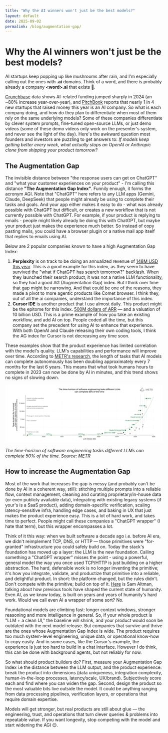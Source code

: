 ```yaml
---
title: "Why the AI winners won't just be the best models?"
layout: default
date: 2025-09-02
permalink: /blog/augmentation-gap/
---
```


# Why the AI winners won't just be the best models?

AI startups keep popping up like mushrooms after rain, and I'm especially calling out the ones with **.ai** domains. Think of a word, and there is probably already a company **\<word>.ai** that exists 🤯.

[Crunchbase](https://news.crunchbase.com/venture/startups-ai-seed-investors-data-charts-ye-2024/) data shows AI-related funding jumped sharply in 2024 (an ~80% increase year-over-year), and [PitchBook](https://pitchbook.com/news/articles/nearly-1-in-4-new-startups-is-an-ai-company) reports that nearly 1 in 4 new startups that raised money this year is an AI company. So what is each company doing, and how do they plan to differentiate when most of them rely on the same underlying models?  Some of these companies differentiate by clever system prompts, fine-tuned open-source LLMs, or just demo videos (some of these demo videos only work on the presenter's system, and never see the light of the day). Here's the awkward question most founders and investors are puzzling to get answers to: *If models keep getting better every week, what actually stops an OpenAI or Anthropic clone from shipping your product tomorrow?*

## The Augmentation Gap

The invisible distance between "the response users can get on ChatGPT" and "what your customer experiences on your product" - I'm calling this distance **"The Augmentation Gap Index"**. Funnily enough, it forms the acronym AGI. Note that "ChatGPT" here refers to any LLM apps (Gemini, Claude, DeepSeek) that people might already be using to complete their tasks and goals. And your app either makes it easy to do - what was already possible with ChatGPT but difficult, or creates a new workflow that is not currently possible with ChatGPT. For example, if your product is replying to emails - people might likely already be doing this with ChatGPT, but maybe your product just makes the experience much better. So instead of copy pasting mails, you could have a browser plugin or a native mail app itself that replies to emails using AI.

Below are 2 popular companies known to have a high Augmentation Gap Index:
1. **Perplexity** is on track to be doing an annualized revenue of [148M USD this year](https://sacra.com/c/perplexity/). This is a good example for this index, as they seem to have survived the "what if ChatGPT has search tomorrow?" backlash. When they launched their search product, it was not a native LLM functionality, so they had a good AG (Augmentation Gap) index. But I think over time that gap might be narrowing. And that could be one of the reasons, they made a pivot to more agentic products like Comet browser. I think they, out of all the ai companies, understand the importance of this index.
2. **Cursor IDE** is another product that I use almost daily. This product might be the epitome for this index. [500M dollars of ARR](https://finance.yahoo.com/news/cursors-anysphere-nabs-9-9b-221451571.html) — and a valuation of 10 billion USD. This is a prime example of how you take an existing workflow, and add AI on top. People coded all the time, but this company set the precedent for using AI to enhance that experience. With both OpenAI and Claude releasing their own coding tools, I think the AG index for Cursor is not decreasing any time soon.

These examples show that the product experience has limited correlation with the model's quality. LLM's capabilities and performance will improve over time. According to [METR's research](https://metr.org/blog/2025-03-19-measuring-ai-ability-to-complete-long-tasks/), the length of tasks that AI models can complete autonomously has been doubling approximately every 7 months for the last 6 years. This means that what took humans hours to complete in 2023 can now be done by AI in minutes, and this trend shows no signs of slowing down.

![AI Task Completion Capabilities Over Time](augmentation_gap_1.png)

*The time-horizon of software engineering tasks different LLMs can complete 50% of the time. Source: [METR](https://metr.org/blog/2025-03-19-measuring-ai-ability-to-complete-long-tasks/)*

## How to increase the Augmentation Gap

Most of the work that increases the gap is messy (and probably can't be done by AI in a coherent way, still): stitching multiple prompts into a reliable flow, context management, cleaning and curating proprietary/in-house data (or even publicly available data), integrating with existing legacy systems (if your's is a SaaS product), adding domain-specific verification, scaling latency-sensitive infra, handling edge cases, and baking in UX that just makes the product experience easy. This is a lot of hard work, and takes time to perfect. People might call these companies a "ChatGPT wrapper" (I hate that term), but this wrapper encompasses a lot.

Think of it this way: when we built software a decade ago i.e. before AI era, we didn't reimplement TCP, DNS, or HTTP — those primitives were "for-granted" infrastructure you could safely build on. Today the stack's foundation has moved up a layer: the LLM is the new foundation. Calling something a "ChatGPT wrapper" misses the point - using a powerful, general model the way you once used TCP/HTTP is just building on a higher abstraction. The hard, defensible work is no longer inventing the primitive; it's how you integrate, validate, and productize that primitive into a reliable, and delightful product. In short: the platform changed, but the rules didn't. Don't compete with the primitive; build on top of it. [Here](https://www.youtube.com/watch?v=AiE7FsdRzz8&amp;t=2990s) is Sam Altman, talking about how previous tools have shaped the current state of humanity. Even AI, as we know today, is built on years and years of humanity's hard work. Would we call even AI a wrapper of some sort? No.

Foundational models are climbing fast: longer context windows, stronger reasoning and more intelligence in general. So, if your whole product is "LLM + a clean UI," the baseline will shrink, and your product would soon be outdated with the next model release. But companies that survive and thrive are the ones whose Augmentation Gap Index is wide. The product requires too much system-level engineering, unique data, or operational know-how to copy easily. And in some cases, like the Cursor's example, the experience is just too hard to build in a chat interface. However I do think, this can be done with background agents, but not reliably for now.

So what should product builders do? First, measure your Augmentation Gap Index i.e the distance between the LLM output, and the product experience: break the product into dimensions (data uniqueness, integration complexity, human-in-the-loop processes, latency/scale, UX/brand). Subjectively score each and find where you can widen the gap. Second, design the product so the most valuable bits live outside the model. It could be anything ranging from data processing pipelines, verification layers, or operations that require domain expertise.

Models will get stronger, but real products are still about glue — the engineering, trust, and operations that turn clever queries &amp; problems into repeatable value. If you want longevity, stop competing with the model and start widening the AGI 😉.
